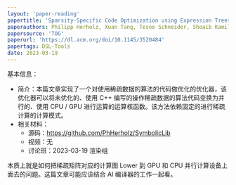 ```yaml
---
layout: 'paper-reading'
papertitle: 'Sparsity-Specific Code Optimization using Expression Trees'
paperauthors: Philipp Herholz, Xuan Tang, Teseo Schneider, Shoaib Kamil, Daniele Panozzo, Olga Sorkine-Hornung
papersource: 'TOG'
paperurl: 'https://dl.acm.org/doi/10.1145/3520484'
papertags: DSL-Tools 
date: 2023-03-19
---
```


基本信息：
- 简介：本篇文章实现了一个对使用稀疏数据的算法的代码做优化的优化器，该优化器可以将未优化的、使用 C++ 编写的操作稀疏数据的算法代码变换为并行的、使用 CPU / GPU 进行运算的运算核函数。该方法依赖固定的进行稀疏计算的计算模式。
- 相关材料：
  - 源码：https://github.com/PhHerholz/SymbolicLib
  - 视频：无
  - 讨论班：2023-03-19 渲染组

本质上就是如何把稀疏矩阵对应的计算图 Lower 到 GPU 和 CPU 并行计算设备上面去的问题。这篇文章可能应该结合 AI 编译器的工作一起看。